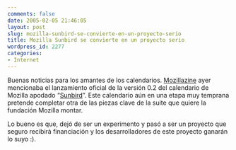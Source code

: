 ```yaml
---
comments: false
date: 2005-02-05 21:46:05
layout: post
slug: mozilla-sunbird-se-convierte-en-un-proyecto-serio
title: Mozilla Sunbird se convierte en un proyecto serio
wordpress_id: 2277
categories:
- Internet
---
```


Buenas noticias para los amantes de los calendarios. [Mozillazine](http://www.mozillazine.com) ayer mencionaba el lanzamiento oficial de la versión 0.2 del calendario de Mozilla apodado “[Sunbird](http://www.mozilla.org/projects/calendar/sunbird.html)”. Este calendario aún en una etapa muy temprana pretende completar otra de las piezas clave de la suite que quiere la fundación Mozilla montar.





Lo bueno es que, dejó de ser un experimento y pasó a ser un proyecto que seguro recibirá financiación y los desarrolladores de este proyecto ganarán lo suyo :).



 
